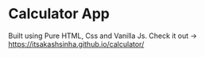 # Calculator App
Built using Pure HTML, Css and Vanilla Js. 
Check it out -> https://itsakashsinha.github.io/calculator/
